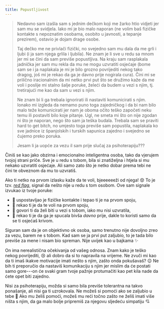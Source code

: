 ```yaml
---
title: Popustljivost
---
```


> Nedavno sam izašla sam s jednim dečkom koji me žarko htio vidjeti jer sam mu se svidjela. Iako mi je bio malo naporan (ne volim baš fizičke kontakte s nepoznatim osobama, osobito u javnosti, a tepanje prezirem), ostavio je dojam drage osobe.
>
> Taj dečko me ne privlači fizički, no svejedno sam mu dala da me grli i ljubi (i ja sam njega grlila i ljubila). Ne znam je li sve u redu sa mnom jer mi se čini da sam previše popustljiva. Na kraju sam rasplakala jadnička jer sam mu rekla da mu ne mogu uzvratiti osjećaje (bome sam se i ja naplakala je mi je bilo grozno povrijediti nekog tako dragog, još mi je rekao da ga je davno prije nogirala cura). Čini mi se prilično iracionalnim da mi netko prvi put što se družimo kaže da me voli i poslije mi stalno šalje poruke, želeći da budem u vezi s njim, tj. tretirajući me kao da sam u vezi s njim.
>
> Ne znam bi li ga trebala ignorirati ili nastaviti komunicirati s njim. Ionako mi izgleda da nemamo puno toga zajedničkog i da bi nam bilo malo teže komunicirati jer nam je oboma očito teško započeti neku temu ili postaviti bilo koje pitanje. Ugl, ne smeta mi što on nije zgodan ni što je naporan, nego što sam ja teška budala. Trebala sam se praviti hard to get bitch, no umjesto toga previše sam popustila, naplakala ko sve jadnice iz španjolskih i turskih sapunica zajedno i svejedno se čujemo preko poruka.
>
> Jesam li ja uopće za vezu il sam prije slučaj za psihoterapiju???

Činiš se kao jako obzirna i emocionalno inteligentna osoba, tako da vjerujem tvojoj strani priče. Sve je u redu s tobom, bila si znatiželjna i htjela si mu nekako uzvratiti osjećaje. Ali samo zato što je netko dobar prema tebi ne čini te obveznom da mu to uzvratiš.

Ako ti netko na prvom izlasku kaže da te voli, bjeeeeeeži od njega! :worried: To je tzv. _[red flag][0]_, signal da nešto nije u redu s tom osobom. Ove sam signale izvukao iz tvoje poruke:

  - :red_circle: uspostavljao je fizičke kontakte i tepao ti je na prvom spoju,
  - :red_circle: rekao ti je da te voli na prvom spoju,
  - :red_circle: govori ti da želi biti u vezi s tobom, iako mu nisi uzvratila,
  - :red_circle: rekao ti je da ga je spucala bivša *davno* prije, dakle to koristi samo da se ti osjećaš krivom.

Siguran sam da je on objektivno ok osoba, samo trenutno nije dovoljno zreo za vezu, barem ne s tobom. Kad sam se ja prvi put zaljubio, to je tada bilo previše za mene i nisam bio spreman. Nije uvijek kao u bajkama :sparkles:

On ima nerealistična očekivanja od vašeg odnosa. Znam kako je teško nekog povrijediti, :cry: ali dobro da si to napravila na vrijeme. Ne zvuči mi kao da ti imaš ikakve motivacije imati nešto s njim, zašto onda pokušavaš? :wink: Ne bih ti preporučio da nastaviš komunikaciju s njim jer mislim da će postati samo gore---on će svaki gram tvoje pažnje protumačiti kao pet kila nade da ćete opet biti zajedno.

Nisi za psihoterapiju, možda si samo bila previše tolerantna na takvo ponašanje, ali nisi ga ti uzrokovala. Ne možeš si pomoći ako se zaljubio u tebe :information_desk_person: Ako mu želiš pomoći, možeš mu reći točno zašto ne želiš imati više ništa s njim, da ga malo bolje pripremiš za njegovu sljedeću simpatiju :cupid:

[0]: https://en.wikipedia.org/wiki/Red_flag_(idiom)
